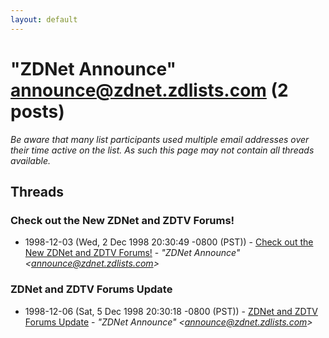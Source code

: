 ```yaml
---
layout: default
---
```


# "ZDNet Announce" <announce@zdnet.zdlists.com> (2 posts)

_Be aware that many list participants used multiple email addresses over their time active on the list. As such this page may not contain all threads available._

## Threads

### Check out the New ZDNet and ZDTV Forums!
+ 1998-12-03 (Wed, 2 Dec 1998 20:30:49 -0800 (PST)) - [Check out the New ZDNet and ZDTV Forums!](/archive/1998/12/0ffc745474aaad8cc2e2ea8878fe81198640fe18adc1bdde879646a1e5770400) - _"ZDNet Announce" \<announce@zdnet.zdlists.com\>_

### ZDNet and ZDTV Forums Update
+ 1998-12-06 (Sat, 5 Dec 1998 20:30:18 -0800 (PST)) - [ZDNet and ZDTV Forums Update](/archive/1998/12/18dcf77edd0edf1b96619919416d70f74a2c736e9260a5e3c4fe7369fe89374f) - _"ZDNet Announce" \<announce@zdnet.zdlists.com\>_

